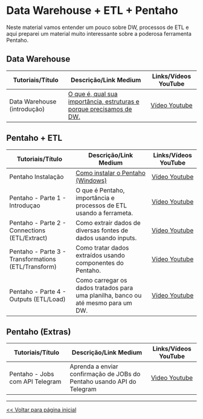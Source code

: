 # Data Warehouse + ETL + Pentaho
Neste material vamos entender um pouco sobre DW, processos de ETL e aqui preparei um material muito interessante sobre a poderosa ferramenta Pentaho.

## Data Warehouse
 | Tutoriais/Título | Descrição/Link Medium | Links/Vídeos YouTube |
 | --- | --- | :---: |
 | Data Warehouse (introdução) | [O que é, qual sua importância, estruturas e porque precisamos de DW.](https://medium.com/@dev.daniel.amorim/data-warehouse-d88394743db1) | [Vídeo Youtube](https://youtu.be/OnkZxHm8E_w) | 

## Pentaho + ETL
 | Tutoriais/Título | Descrição/Link Medium | Links/Vídeos YouTube |
 | --- | --- | :---: |
 | Pentaho Instalação | [Como instalar o Pentaho (Windows)](https://medium.com/@dev.daniel.amorim/pentaho-instala%C3%A7%C3%A3o-908d87c30e6f)| [Vídeo Youtube](https://youtu.be/PkelQF1dPvE) |
 | Pentaho - Parte 1 - Introduçao | O que é Pentaho, importância e processos de ETL usando a ferrameta. | [Vídeo Youtube](https://youtu.be/rMENCbrm_d8) |
 | Pentaho - Parte 2 - Connections (ETL/Extract) | Como extrair dados de diversas fontes de dados usando inputs. | [Vídeo Youtube](https://youtu.be/99yV9u3K9Dg) |
 | Pentaho - Parte 3 - Transformations (ETL/Transform) | Como tratar dados extraídos usando componentes do Pentaho. | [Vídeo Youtube](https://youtu.be/SpqS8rZxhQ8) |
 | Pentaho - Parte 4 - Outputs (ETL/Load) | Como carregar os dados tratados para uma planilha, banco ou até mesmo para um DW. | [Vídeo Youtube](https://youtu.be/dLQohgdC4cU) |
 
 ## Pentaho (Extras)
 | Tutoriais/Título | Descrição/Link Medium | Links/Vídeos YouTube |
 | --- | --- | :---: |
 | Pentaho - Jobs com API Telegram | Aprenda a enviar confirmação de JOBs do Pentaho usando API do Telegram | [Vìdeo Youtube]( https://youtu.be/sO0VRZM_12Y) |

 <hr>

[<< Voltar para página inicial](https://github.com/dev-daniel-amorim)
